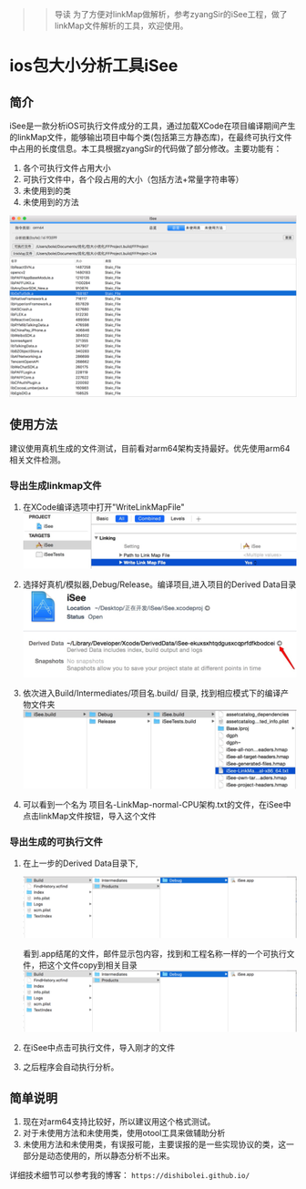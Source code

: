
>> 导读
>> 为了方便对linkMap做解析，参考zyangSir的iSee工程，做了linkMap文件解析的工具，欢迎使用。
>> 

<!--more-->

# ios包大小分析工具iSee

## 简介

iSee是一款分析iOS可执行文件成分的工具，通过加载XCode在项目编译期间产生的linkMap文件，能够输出项目中每个类(包括第三方静态库)，在最终可执行文件中占用的长度信息。本工具根据zyangSir的代码做了部分修改。主要功能有：

1. 各个可执行文件占用大小
2. 可执行文件中，各个段占用的大小（包括方法+常量字符串等）
3. 未使用到的类
4. 未使用到的方法

![iSee_detai](iSee_detail.png)

## 使用方法

建议使用真机生成的文件测试，目前看对arm64架构支持最好。优先使用arm64相关文件检测。

### 导出生成linkmap文件

1. 在XCode编译选项中打开"WriteLinkMapFile"
    ![image](./iSee_step1.png) 
    
2. 选择好真机/模拟器,Debug/Release。编译项目,进入项目的Derived Data目录  
    ![image](./iSee_step2.png) 
    
3.  依次进入Build/Intermediates/项目名.build/  目录, 找到相应模式下的编译产物文件夹 
   ![image](./iSee_step3.png) 
   
4. 可以看到一个名为 项目名-LinkMap-normal-CPU架构.txt的文件，在iSee中点击linkMap文件按钮，导入这个文件 

### 导出生成的可执行文件

1. 在上一步的Derived Data目录下,

   ![image](./iSee_step5.png) 

   看到.app结尾的文件，邮件显示包内容，找到和工程名称一样的一个可执行文件，把这个文件copy到相关目录
   ![image](./iSee_step5.png)
   
2. 在iSee中点击可执行文件，导入刚才的文件
3. 之后程序会自动执行分析。


## 简单说明

1. 现在对arm64支持比较好，所以建议用这个格式测试。
2. 对于未使用方法和未使用类，使用otool工具来做辅助分析
3. 未使用方法和未使用类，有误报可能，主要误报的是一些实现协议的类，这一部分是动态使用的，所以静态分析不出来。

详细技术细节可以参考我的博客：
`https://dishibolei.github.io/`

